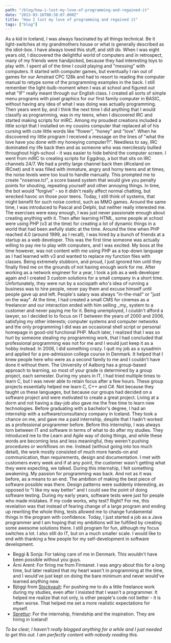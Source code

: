 ```yaml
---
path: "/blog/how-i-lost-my-love-of-programming-and-regained-it"
date: "2013-03-16T08:38:07.000Z"
title: "How I lost my love of programming and regained it"
tags: ["blog"]
---
```


As a kid in Iceland, I was always fascinated by all things technical. Be it light-switches at my grandmothers house or what is generally described as the idiot-box. I have always loved this stuff, and still do. When I was eight years old, I discovered the delightful world of computers and in retrospect, many of my friends were handpicked, because they had interesting toys to play with. I spent all of the time I could playing and "messing" with computers. It started with computer games, but eventually I ran out of games for our Amstrad CPC 128k and had to resort to reading the computer manual to retype some of the programming examples in the back. I still remember the light-bulb-moment when I was at school and figured out what "IF" really meant through our English class. I created all sorts of simple menu programs with pixel graphics for our first family computer in BASIC, without having any idea of what I was doing was actually programming. Then years went by, and I think the next time I did anything that I would classify as programming, was in my teens, when I discovered IRC and started making scripts for mIRC. Among my proudest creations included a little script that I installed on my cousins computer that replaced all of his cursing with cute little words like "flower", "honey" and "love". When he discovered my little program I received a message on the lines of "what the love have you done with my honeying computer?!". Needless to say, IRC dominated my life back then and as someone who was mercilessly bullied throughout high-school - it was easier to hide behind the computer screen. I went from mIRC to creating scripts for Eggdrop, a bot that sits on IRC channels 24/7. We had a pretty large channel back then (#Iceland on IRCnet) and it was filled with immature, angry and horny teens and at times, the noise levels were too loud to handle manually. This prompted me to create "nosense.tcl", a score based system that would give you penalty points for shouting, repeating yourself and other annoying things. In time, the bot would "forgive" - so it didn't really affect normal chatting, but wrecked havoc on those poor teens. Today, I still think of systems, that might benefit for such noise control, such as MMO games. Around the same time, I was introduced to Pascal and Delphi, but neither really interested me. The exercises were easy enough, I was just never passionate enough about creating anything with it. Then after learning HTML, some people at school were using PHP (v3 at the time) for creating a lot of dynamic things in a world that had been awfully static at the time. Around the time when PHP reached 4.0 (around 1999, as I recall), I was hired by a bunch of friends at a startup as a web developer. This was the first time someone was actually willing to pay me to play with computers, and I was excited. My boss at the time however, was not content with me using PHP as a top-down language as I had learned with v3 and wanted to replace my function files with classes. Being extremely stubborn, and proud, I just ignored him until they finally fired me on the grounds of not having enough work for me. After working as a network engineer for a year, I took a job as a web developer again and I created 3 custom solutions for a small company in a short time. Unfortunately, they were run by a sociopath who's idea of running a business was to hire people, never pay them and excuse himself until people gave up and left. People's salary was always "in-the-mail" or "just on the way". At the time, I had created a small CMS for cinemas as a freelancer and our interaction ended with him selling \_my\_ system to a customer and never paying me for it. Being unemployed, I couldn't afford a lawyer, so I decided to to focus on IT between the years of 2000 and 2006, satisfying my other interests; computer systems and computer networks and the only programming I did was an occasional shell script or personal homepage in good-old functional PHP. Much later, I realized that I was so hurt by someone stealing my programming work, that I had concluded that professional programming was not for me and I would just keep it as a hobby instead. In 2006, I did something crazy. I quit my job as a sysadmin and applied for a pre-admission college course in Denmark. It helped that I knew people here who were as a second family to me and I couldn't have done it without them. The University of Aalborg has a group-based approach to learning, so most of your grade is determined by a group project, each semester. During my years in IT, I had tried multiple times to learn C, but I was never able to retain focus after a few hours. These group projects essentially helped me learn C, C++ and C#. Not because they taught us these languages, but because our groups had decided on a software project and were motivated to create a great project. Living at a dorm and not having a day-job also gave me the free time to learn new technologies. Before graduating with a bachelor's degree, I had an internship with a software/consultancy company in Iceland. They took a chance on me, and gave me a paid internship, despite that I hadn't worked as a professional programmer before. Before this internship, I was always torn between IT and software in terms of what to do after my studies. They introduced me to the Learn and Agile way of doing things, and while these words are becoming less and less meaningful, they weren't pushing procedures or workflows on me. Instead (without going into too much detail), the work mostly consisted of much more hands-on and communication, than requirements, design and documentation. I met with customers every week and if at any point, the customer wasn't getting what they were expecting, we talked. During this internship, I felt something awakening. My passion for programming was back. And not as it was before, as a means to an end. The ambition of making the best piece of software possible was there. Design patterns were suddenly interesting, as opposed to "I like my way better" and I could see the point of doing software testing. During my early years, software tests were just for people who made mistakes. If my code works, why test? Right? For me, this revelation was that instead of fearing change of a large program and ending up rewriting the whole thing, tests allowed me to change fundamental things in the program with confidence. Today, I just started a job as a Java programmer and I am hoping that my ambitions will be fulfilled by creating some awesome solutions there. I still program for fun, although my focus switches a lot. I also still do IT, but on a much smaller scale. I would like to end with thanking a few people for my self-development in software development.

*   Beggi & Sonja: For taking care of me in Denmark. This wouldn't have been possible without you guys.
*   Árni Arent: For firing me from Firmanet. I was angry about this for a long time, but later realized that my heart wasn't in programming at the time, and I would've just kept on doing the bare minimum and never would've learned anything new.
*   Bjöggi from [Stockvault](http://stockvault.net): For pushing me to do a little freelance work during my studies, even after I insisted that I wasn't a programmer. It helped me realize that not only, is other people's code not better - it is often worse. That helped me set a more realistic expectations for myself.
*   [Sprettur](http://www.sprettur.is): For the internship, friendship and the inspiration. They are hiring in Iceland!

_To be clear, I haven't really blogged anything for a while and I just needed to get this out. I am perfectly content with nobody reading this._